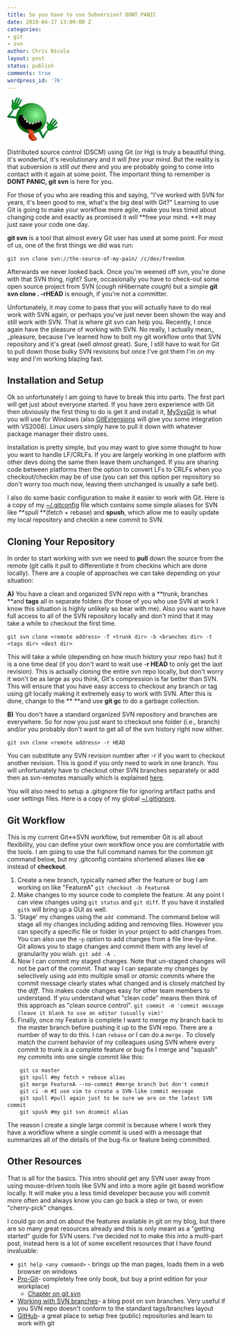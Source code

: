 ```yaml
---
title: So you have to use Subversion? DONT PANIC
date: 2010-04-17 13:09:00 Z
categories:
- git
- svn
author: Chris Nicola
layout: post
status: publish
comments: true
wordpress_id: '76'
---
```


![dontpanic_1][1]

Distributed source control (DSCM) using Git (or Hg) is truly a beautiful thing.  It's wonderful, it's revolutionary and it will _free your mind_.  But the reality is that subversion _is still out there_ and you are probably going to come into contact with it again at some point.  The important thing to remember is **DONT PANIC, git svn** is here for you.

For those of you who are reading this and saying, "I've worked with SVN for years, it's been good to me, what's the big deal with Git?" Learning to use Git is going to make your workflow more agile, make you less timid about changing code and exactly as promised it _will_ **free your mind.  **It may just save your code one day.

<!--more-->

**git svn** is a tool that almost every Git user has used at some point.  For most of us, one of the first things we did was run:
    
    git svn clone svn://the-source-of-my-pain/ /c/dev/freedom

Afterwards we never looked back.  Once you're weened off svn, you're done with that SVN thing, right?  Sure, occasionally you have to check-out some open source project from SVN (*cough* nHibernate *cough*) but a simple **git svn clone . -rHEAD** is enough, if you're not a committer.

Unfortunately, it may come to pass that you will actually have to do real work with SVN again, or perhaps you've just never been shown the way and still work with SVN.  That is where git svn can help you.  Recently, I once again have the pleasure of working with SVN.  No really, I actually mean_ _pleasure, because I've learned how to bolt my git workflow onto that SVN repository and it's great (well _almost_ great).  Sure, I still have to wait for Git to pull down those bulky SVN revisions but once I've got them I'm on my way and I'm working blazing fast.

## Installation and Setup

Ok so unfortunately I am going to have to break this into parts.  The first part will get just about everyone started.  If you have zero experience with Git then obviously the first thing to do is get it and install it, [MySysGit][3] is what you will use for Windows (also [GitExtensions][4] will give you some integration with VS2008).  Linux users simply have to pull it down with whatever package manager their distro uses.

Installation is pretty simple, but you may want to give some thought to how you want to handle LF/CRLFs.  If you are largely working in one platform with other devs doing the same then leave them unchanged.  If you are sharing code between platforms then the option to convert LFs to CRLFs when you checkout/checkin may be of use (you can set this option per repository so don't worry too much now, leaving them unchanged is usually a safe bet).

I also do some basic configuration to make it easier to work with Git.  Here is a copy of my [~/.gitconfig][5] file which contains some simple aliases for SVN like **spull **(fetch + rebase) and **spush**, which allow me to easily update my local repository and checkin a new commit to SVN.

## Cloning Your Repository

In order to start working with svn we need to **pull** down the source from the remote (git calls it pull to differentiate it from checkins which are done locally).  There are a couple of approaches we can take depending on your situation:

**A)** You have a clean and organized SVN repo with a **trunk, branches **and **tags** all in separate folders (for those of you who use SVN at work I know this situation is highly unlikely so bear with me).  Also you want to have full access to all of the SVN repository locally and don't mind that it may take a while to checkout the first time.
    
    git svn clone <remote address> -T <trunk dir> -b <branches dir> -t <tags dir> <dest dir>

This will take a while (depending on how much history your repo has) but it is a one time deal (if you don't want to wait use -**r HEAD** to only get the last revision).  This is actually cloning the entire svn repo locally, but don't worry it won't be as large as you think, Git's compression is far better than SVN.  This will ensure that you have easy access to checkout any branch or tag using git locally making it extremely easy to work with SVN.  After this is done, change  to the **<dest dir> **and use **git gc** to do a garbage collection.

**B)** You don't have a standard organized SVN repository and branches are everywhere.  So for now you just want to checkout one folder (i.e., branch) and/or you probably don't want to get all of the svn history right now either.
    
    git svn clone <remote address> -r HEAD

You can substitute any SVN revision number after -r if you want to checkout another revision.  This is good if you only need to work in one branch.  You will unfortunately have to checkout other SVN branches separately or add then as svn-remotes manually which is explained [here][6].

You will also need to setup a .gitignore file for ignoring artifact paths and user settings files.  Here is a copy of my global [~/.gitignore][7].

## Git Workflow

This is my current Git<->SVN workflow, but remember Git is all about flexibility, you can define your own workflow once you are comfortable with the tools.  I am going to use the full command names for the common git command below, but my .gitconfig contains shortened aliases like **co** instead of **checkout**.

  1. Create a new branch, typically named after the feature or bug I am working on like "FeatureA"
    `git checkout -b FeatureA`
  2. Make changes to my source code to complete the feature.  At any point I can view changes using `git status` and `git diff`.  If you have it installed `gitk` will bring up a GUI as well. 
  3. 'Stage' my changes using the `add `command.  The command below will stage all my changes including adding and removing files.  However you can specify a specific file or folder in your project to add changes from.  You can also use the -`p` option to add changes from a file line-by-line.  Git allows you to stage changes and commit them with any level of granularity you wish. 
    `git add -A .`
  4. Now I can commit my staged changes.  Note that un-staged changes will not be part of the commit.  That way I can separate my changes by selectively using `add` into multiple small or _atomic_ commits where the commit message clearly states what changed and is closely matched by the _diff_.  This makes code changes easy for other team members to understand.  If you understand what "clean code" means then think of this approach as "clean source control". 
    `git commit -m 'commit message (leave it blank to use an editor (usually vim)'`
  5. Finally, once my Feature is complete I want to merge my branch back to the master branch before pushing it up to the SVN repo.  There are a number of way to do this.  I can `rebase` or I can do a `merge.`  To closely match the current behavior of my colleagues using SVN where every commit to trunk is a complete feature or bug fix I merge and "squash" my commits into one single commit like this: 

```
    git co master   
    git spull #my fetch + rebase alias   
    git merge FeatureA --no-commit #merge branch but don't commit  
    git ci -m #I use vim to create a SVN-like commit message  
    git spull #pull again just to be sure we are on the latest SVN commit  
    git spush #my git svn dcommit alias
```

The reason I create a single large commit is because where I work they have a workflow where a single commit is used with a message that summarizes all of the details of the bug-fix or feature being committed.

## Other Resources

That is all for the basics.  This intro should get any SVN user away from using mouse-driven tools like SVN and into a more agile git based workflow locally.  It will make you a less timid developer because you will commit more often and always know you can go back a step or two, or even "cherry-pick" changes.

I could go on and on about the features available in git on my blog, but there are so many great resources already and this is only meant as a "getting started" guide for SVN users.  I've decided not to make this into a multi-part post, instead here is a lot of some excellent resources that I have found invaluable:

  * `git help <any command>` - brings up the man pages, loads them in a web browser on windows 
  * [Pro-Git][8]- completely free only book, but buy a print edition for your workplace) 
    * [Chapter on git svn][9]
  * [Working with SVN branches][6]- a blog post on svn branches.  Very useful if you SVN repo doesn't conform to the standard tags/branches layout 
  * [GitHub][10]- a great place to setup free (public) repositories and learn to work with git

   [1]: /images/dontpanic_1_thumb.png (dontpanic_1)
   [2]: /images/dontpanic_1.png
   [3]: http://code.google.com/p/msysgit/
   [4]: http://code.google.com/p/gitextensions/
   [5]: https://gist.github.com/836388
   [6]: http://www.dmo.ca/blog/20070608113513/
   [7]: https://gist.github.com/836388#file_.gitignore
   [8]: http://progit.org/book/
   [9]: http://progit.org/book/ch8-1.html
   [10]: http://github.org

